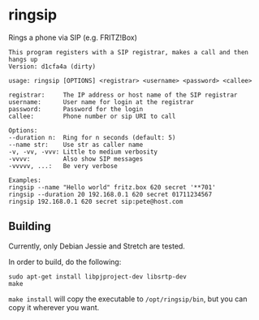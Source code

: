 # ringsip
Rings a phone via SIP (e.g. FRITZ!Box)

    This program registers with a SIP registrar, makes a call and then hangs up
    Version: d1cfa4a (dirty)

    usage: ringsip [OPTIONS] <registrar> <username> <password> <callee>

    registrar:     The IP address or host name of the SIP registrar
    username:      User name for login at the registrar
    password:      Password for the login
    callee:        Phone number or sip URI to call

    Options:
    --duration n:  Ring for n seconds (default: 5)
    --name str:    Use str as caller name
    -v, -vv, -vvv: Little to medium verbosity
    -vvvv:         Also show SIP messages
    -vvvvv, ...:   Be very verbose

    Examples:
    ringsip --name "Hello world" fritz.box 620 secret '**701'
    ringsip --duration 20 192.168.0.1 620 secret 01711234567
    ringsip 192.168.0.1 620 secret sip:pete@host.com

## Building

Currently, only Debian Jessie and Stretch are tested.

In order to build, do the following:

    sudo apt-get install libpjproject-dev libsrtp-dev
    make

`make install` will copy the executable to `/opt/ringsip/bin`, but you can copy it wherever you want.

